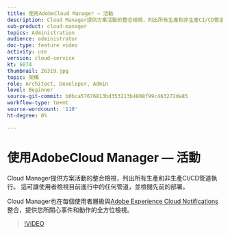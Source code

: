 ```yaml
---
title: 使用AdobeCloud Manager — 活動
description: Cloud Manager提供方案活動的整合檢視，列出所有生產和非生產CI/CD管道執行。 這可讓使用者檢視目前進行中的任何管道，並檢閱先前的部署。
sub-product: cloud-manager
topics: Administration
audience: administrator
doc-type: feature video
activity: use
version: cloud-service
kt: 6874
thumbnail: 26319.jpg
topic: 架構
role: Architect, Developer, Admin
level: Beginner
source-git-commit: b0bca57676813bd353213b4808f99c463272de85
workflow-type: tm+mt
source-wordcount: '110'
ht-degree: 0%

---
```



# 使用AdobeCloud Manager — 活動

Cloud Manager提供方案活動的整合檢視，列出所有生產和非生產CI/CD管道執行。 這可讓使用者檢視目前進行中的任何管道，並檢閱先前的部署。

Cloud Manager也在每個使用者層級與[Adobe Experience Cloud Notifications](https://experienceleague.adobe.com/docs/experience-manager-cloud-manager/using/how-to-use/notifications.html)整合，提供您所關心事件和動作的全方位檢視。

>[!VIDEO](https://video.tv.adobe.com/v/26319/?quality=12&learn=on)
